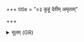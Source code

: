 +++
title = "०३ कुहूं देवीम् अमृताम्"

+++
<details><summary>मूलम् (GR)</summary>

+++(PSK 20.5.3)+++कुहूं देवीम् अमृतां विद्मनापसम्  
अस्मिन् यज्ञे सुहवां जोहवीमि ।  
या नो ददाति श्रवणं पितॄणां  
तस्यै ते देवि हविषा विधेम ॥
</details>